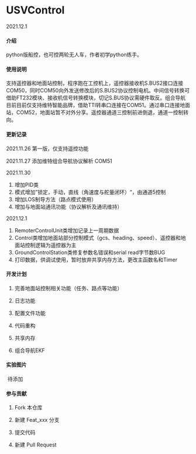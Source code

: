 # USVControl

2021.12.1

#### 介绍

python版船控，也可控两轮无人车，作者初学python练手。

#### 使用说明
​		支持遥控器和地面站控制，程序跑在工控机上，遥控器接收机S.BUS2接口连接COM50，同时COM50向外发送修改后的S.BUS2协议控制电机。中间信号转换可借助FT232模块、接收机信号转换模块，切记S.BUS协议需硬件取反。组合导航目前目前仅支持维特智能品牌，借助TTl转串口连接在COM51。通过串口连接地面站，COM52，地面站暂不对外分享。遥控器通道三控制前进倒退，通道一控制转向。


#### 更新记录

2021.11.26 第一版，仅支持遥控功能

2021.11.27 添加维特组合导航协议解析 COM51

2021.11.30

1. 增加PID类
2. 模式增加”锁定，手动，直线（角速度与舵量闭环）“，由通道5控制
3. 增加LOS制导方法（路点模式使用）
4. 增加与地面站通讯功能（协议解析及通讯维持） 

2021.12.1

1. RemoterControlUnit类增加记录上一周期数据
2. Control类增加地面站部分控制模式（gcs、heading、speed）、遥控器和地面站控制逻辑为遥控器为主
3. GroundControlStation类修复参数名错误和serial  read字节数BUG
4. 打印数据，供调试使用，暂时放弃共享内存方法，更改主函数名和Timer

#### 开发计划

1. 完善地面站控制相关功能（任务、路点等功能）
2. 日志功能
3. 配置文件功能
4. 代码重构
5. 共享内存

6. 组合导航EKF


#### 实验图片

​		待添加

#### 参与贡献

1. Fork 本仓库

2. 新建 Feat_xxx 分支

3. 提交代码

4. 新建 Pull Request
